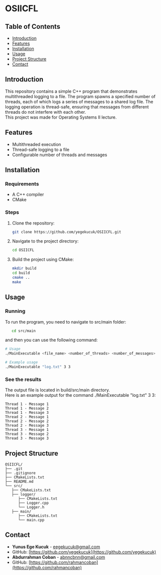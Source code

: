 # OSIICFL

## Table of Contents
- [Introduction](#introduction)
- [Features](#features)
- [Installation](#installation)
- [Usage](#usage)
- [Project Structure](#project-structure)
- [Contact](#contact)

## Introduction
This repository contains a simple C++ program that demonstrates multithreaded logging to a file. The program spawns a specified number of threads, each of which logs a series of messages to a shared log file. The logging operation is thread-safe, ensuring that messages from different threads do not interfere with each other. <br> 
This project was made for Operating Systems II lecture.

## Features
- Multithreaded execution
- Thread-safe logging to a file
- Configurable number of threads and messages

## Installation
### Requirements
- A C++ compiler
- CMake

### Steps
1. Clone the repository:
   ```sh
   git clone https://github.com/yegekucuk/OSIICFL.git
   ```
2. Navigate to the project directory:
   ```sh
   cd OSIICFL
   ```
3. Build the project using CMake:
   ```sh
   mkdir build
   cd build
   cmake ..
   make
   ```

## Usage
### Running
To run the program, you need to navigate to src/main folder:
```sh
   cd src/main
```

and then you can use the following command:

```sh
# Usage
./MainExecutable <file_name> <number_of_threads> <number_of_messages>

# Example usage
./MainExecutable "log.txt" 3 3
```
### See the results
The output file is located in build/src/main directory. <br>
Here is an example output for the command ./MainExecutable "log.txt" 3 3:
```
Thread 1 - Message 1
Thread 1 - Message 2
Thread 1 - Message 3
Thread 2 - Message 1
Thread 2 - Message 2
Thread 2 - Message 3
Thread 3 - Message 1
Thread 3 - Message 2
Thread 3 - Message 3
```

## Project Structure
```
OSIICFL/
├── .git
├── .gitignore
├── CMakeLists.txt
├── README.md
└── src/
   ├── CMakeLists.txt
   ├── logger/
      ├── CMakeLists.txt
      ├── Logger.cpp
      └── Logger.h
   ├── main/
      ├── CMakeLists.txt
      └── main.cpp
```

## Contact
- **Yunus Ege Kucuk** - [eegekucuk@gmail.com](eegekucuk@gmail.com)
- GitHub: [https://github.com/yegekucuk](https://github.com/yegekucuk)
- **Abdurrahman Coban** - [abnncbnn@gmail.com](mailto:abnncbnn@gmail.com)
- GitHub: [https://github.com/rahmancoban](https://github.com/rahmancoban)
